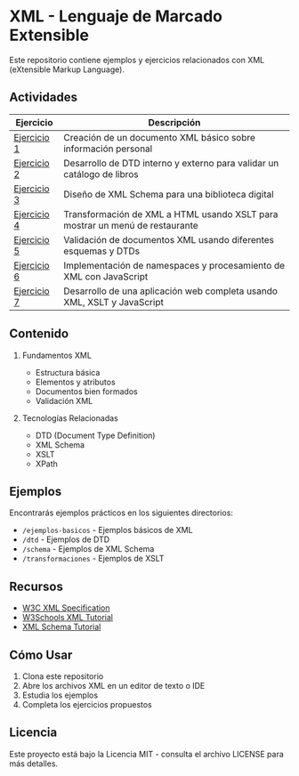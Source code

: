# XML - Lenguaje de Marcado Extensible

Este repositorio contiene ejemplos y ejercicios relacionados con XML (eXtensible Markup Language).

## Actividades

| Ejercicio | Descripción |
|-----------|-------------|
| [Ejercicio 1](/Tema4/Ex1a.xml) | Creación de un documento XML básico sobre información personal |
| [Ejercicio 2](/Tema4/Ex2a.xml) | Desarrollo de DTD interno y externo para validar un catálogo de libros |
| [Ejercicio 3](/Tema4/Ex3a.xml) | Diseño de XML Schema para una biblioteca digital |
| [Ejercicio 4](/Tema4/Ex4a.xml) | Transformación de XML a HTML usando XSLT para mostrar un menú de restaurante |
| [Ejercicio 5](/Tema4/Ex5a.xml) | Validación de documentos XML usando diferentes esquemas y DTDs |
| [Ejercicio 6](/Tema4/Ex6a.xml) | Implementación de namespaces y procesamiento de XML con JavaScript |
| [Ejercicio 7](/Tema4/Ex7a.xml) | Desarrollo de una aplicación web completa usando XML, XSLT y JavaScript |
## Contenido

1. Fundamentos XML
   - Estructura básica
   - Elementos y atributos
   - Documentos bien formados
   - Validación XML

2. Tecnologías Relacionadas
   - DTD (Document Type Definition)
   - XML Schema
   - XSLT
   - XPath

## Ejemplos

Encontrarás ejemplos prácticos en los siguientes directorios:
- `/ejemplos-basicos` - Ejemplos básicos de XML
- `/dtd` - Ejemplos de DTD
- `/schema` - Ejemplos de XML Schema
- `/transformaciones` - Ejemplos de XSLT

## Recursos

- [W3C XML Specification](https://www.w3.org/XML/)
- [W3Schools XML Tutorial](https://www.w3schools.com/xml/)
- [XML Schema Tutorial](https://www.w3schools.com/xml/schema_intro.asp)

## Cómo Usar

1. Clona este repositorio
2. Abre los archivos XML en un editor de texto o IDE
3. Estudia los ejemplos
4. Completa los ejercicios propuestos

## Licencia

Este proyecto está bajo la Licencia MIT - consulta el archivo LICENSE para más detalles.
